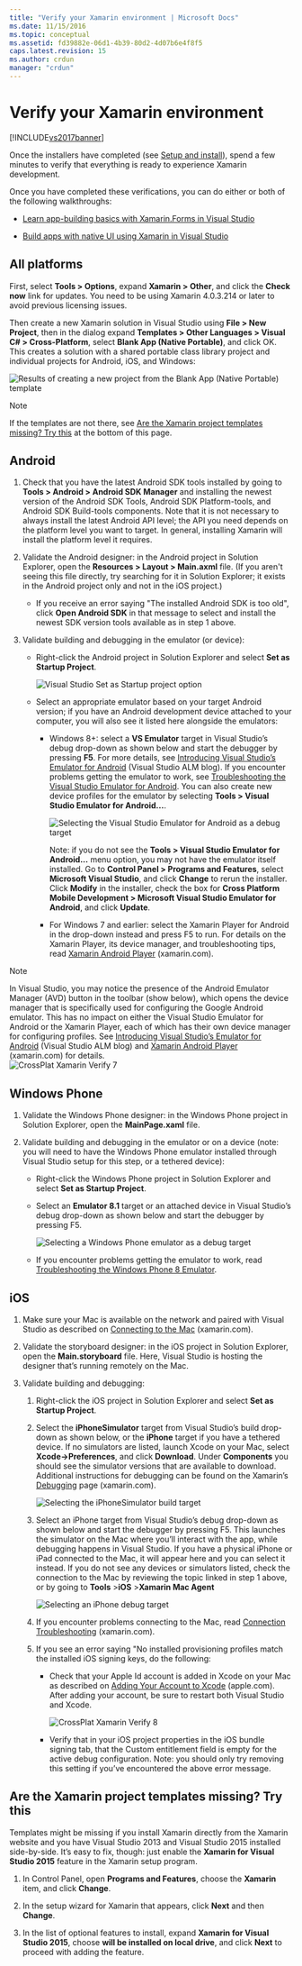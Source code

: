 ```yaml
---
title: "Verify your Xamarin environment | Microsoft Docs"
ms.date: 11/15/2016
ms.topic: conceptual
ms.assetid: fd39882e-06d1-4b39-80d2-4d07b6e4f8f5
caps.latest.revision: 15
ms.author: crdun
manager: "crdun"
---
```

# Verify your Xamarin environment
[!INCLUDE[vs2017banner](../includes/vs2017banner.md)]

Once the installers have completed (see [Setup and install](../cross-platform/setup-and-install.md)), spend a few minutes to verify that everything is ready to experience Xamarin development.  
  
 Once you have completed these verifications, you can do either or both of the following walkthroughs:  
  
- [Learn app-building basics with Xamarin.Forms in Visual Studio](../cross-platform/learn-app-building-basics-with-xamarin-forms-in-visual-studio.md)  
  
- [Build apps with native UI using Xamarin in Visual Studio](../cross-platform/build-apps-with-native-ui-using-xamarin-in-visual-studio.md)  
  
## All platforms  
 First, select **Tools > Options**, expand **Xamarin > Other**,  and click the **Check now** link for updates. You need to be using Xamarin 4.0.3.214 or later to avoid previous licensing issues.  
  
 Then create a new Xamarin solution in Visual Studio using **File > New Project**, then in the dialog expand **Templates > Other Languages > Visual C# > Cross-Platform**, select **Blank App (Native Portable)**, and click OK. This creates a solution with a shared portable class library project and individual projects for Android, iOS, and Windows:  
  
 ![Results of creating a new project from the Blank App &#40;Native Portable&#41; template](../cross-platform/media/crossplat-xamarin-verify-1.png "CrossPlat Xamarin Verify 1")  
  
> [!NOTE]
> If the templates are not there, see [Are the Xamarin project templates missing? Try this](#missing) at the bottom of this page.  
  
## Android  
  
1. Check that you have the latest Android SDK tools installed by going to **Tools > Android > Android SDK Manager** and installing the newest version of the Android SDK Tools, Android SDK Platform-tools, and Android SDK Build-tools components. Note that it is not necessary to always install the latest Android API level; the API you need depends on the platform level you want to target. In general, installing Xamarin will install the platform level it requires.  

2. Validate the Android designer: in the Android project in Solution Explorer, open the **Resources > Layout > Main.axml** file. (If you aren't seeing this file directly, try searching for it in Solution Explorer; it exists in the Android project only and not in the iOS project.)  
  
    - If you receive an error saying "The installed Android SDK is too old", click **Open Android SDK** in that message to select and install the newest SDK version tools available as in step 1 above. 
  
3. Validate building and debugging in the emulator (or device):  
  
    - Right-click the Android project in Solution Explorer and select **Set as Startup Project**.  
  
         ![Visual Studio Set as Startup project option](../cross-platform/media/crossplat-xamarin-verify-2.png "CrossPlat Xamarin Verify 2")  
  
    - Select an appropriate emulator based on your target Android version; if you have an Android development device attached to your computer, you will also see it listed here alongside the emulators:  
  
        - Windows 8+: select a **VS Emulator** target in Visual Studio’s debug drop-down as shown below and start the debugger by pressing **F5**. For more details, see [Introducing Visual Studio’s Emulator for Android](http://blogs.msdn.com/b/visualstudioalm/archive/2014/11/12/introducing-visual-studio-s-emulator-for-android.aspx) (Visual Studio ALM blog). If you encounter problems getting the emulator to work, see [Troubleshooting the Visual Studio Emulator for Android](../cross-platform/troubleshooting-the-visual-studio-emulator-for-android.md). You can also create new device profiles for the emulator by selecting **Tools > Visual Studio Emulator for Android...**.  
  
             ![Selecting the Visual Studio Emulator for Android as a debug target](../cross-platform/media/crossplat-xamarin-verify-3.png "CrossPlat Xamarin Verify 3")  
  
             Note: if you do not see the **Tools > Visual Studio Emulator for Android...** menu option, you may not have the emulator itself installed. Go to **Control Panel > Programs and Features**, select **Microsoft Visual Studio**, and click **Change** to rerun the installer. Click **Modify** in the installer, check the box for **Cross Platform Mobile Development > Microsoft Visual Studio Emulator for Android**, and click **Update**.  
  
        - For Windows 7 and earlier: select the Xamarin Player for Android in the drop-down instead and press F5 to run. For details on the Xamarin Player, its device manager, and troubleshooting tips, read [Xamarin Android Player](http://developer.xamarin.com/guides/android/getting_started/installation/android-player/) (xamarin.com).  
  
> [!NOTE]
> In Visual Studio, you may notice the presence of the Android Emulator Manager (AVD) button in the toolbar (show below), which opens the device manager that is specifically used for configuring the Google Android emulator.  This has no impact on either the Visual Studio Emulator for Android or the Xamarin Player, each of which has their own device manager for configuring profiles.  See [Introducing Visual Studio’s Emulator for Android](http://blogs.msdn.com/b/visualstudioalm/archive/2014/11/12/introducing-visual-studio-s-emulator-for-android.aspx) (Visual Studio ALM blog) and [Xamarin Android Player](http://developer.xamarin.com/guides/android/getting_started/installation/android-player/) (xamarin.com) for details.  
> ![CrossPlat Xamarin Verify 7](../cross-platform/media/crossplat-xamarin-verify-7.png "CrossPlat Xamarin Verify 7")  
  
## Windows Phone  
  
1. Validate the Windows Phone designer: in the Windows Phone project in Solution Explorer, open the **MainPage.xaml** file.  
  
2. Validate building and debugging in the emulator or on a device (note: you will need to have the Windows Phone emulator installed through Visual Studio setup for this step, or a tethered device):  
  
    - Right-click the Windows Phone project in Solution Explorer and select **Set as Startup Project**.  
  
    - Select an **Emulator 8.1** target or an attached device in Visual Studio’s debug drop-down as shown below and start the debugger by pressing F5.  
  
         ![Selecting a Windows Phone emulator as a debug target](../cross-platform/media/crossplat-xamarin-verify-4.png "CrossPlat Xamarin Verify 4")  
  
    - If you encounter problems getting the emulator to work, read [Troubleshooting the Windows Phone 8 Emulator](https://msdn.microsoft.com/library/windows/apps/jj681694.aspx).  
  
## iOS  
  
1. Make sure your Mac is available on the network and paired with Visual Studio as described on [Connecting to the Mac](http://developer.xamarin.com/guides/ios/getting_started/installation/windows/xamarin-mac-agent/) (xamarin.com).  
  
2. Validate the storyboard designer: in the iOS project in Solution Explorer, open the **Main.storyboard** file. Here, Visual Studio is hosting the designer that’s running remotely on the Mac.  
  
3. Validate building and debugging:  
  
    1. Right-click the iOS project in Solution Explorer and select **Set as Startup Project**.  
  
    2. Select the **iPhoneSimulator** target from Visual Studio’s build drop-down as shown below, or the **iPhone** target if you have a tethered device. If no simulators are listed, launch Xcode on your Mac, select **Xcode->Preferences**, and click **Download**. Under **Components** you should see the simulator versions that are available to download. Additional instructions for debugging can be found on the Xamarin’s [Debugging](https://developer.xamarin.com/guides/ios/deployment,_testing,_and_metrics/debugging_in_xamarin_ios/#Debugging_on_the_Simulator) page (xamarin.com).  
  
         ![Selecting the iPhoneSimulator build target](../cross-platform/media/crossplat-xamarin-verify-5.png "CrossPlat Xamarin Verify 5")  
  
    3. Select an iPhone target from Visual Studio’s debug drop-down as shown below and start the debugger by pressing F5. This launches the simulator on the Mac where you’ll interact with the app, while debugging happens in Visual Studio. If you have a physical iPhone or iPad connected to the Mac, it will appear here and you can select it instead. If you do not see any devices or simulators listed, check the connection to the Mac by reviewing the topic linked in step 1 above, or by going to **Tools** >**iOS** >**Xamarin Mac Agent**  
  
         ![Selecting an iPhone debug target](../cross-platform/media/crossplat-xamarin-verify-6.png "CrossPlat Xamarin Verify 6")  
  
    4. If you encounter problems connecting to the Mac, read [Connection Troubleshooting](http://developer.xamarin.com/guides/ios/getting_started/installation/windows/xamarin-mac-agent/xma-troubleshooting/) (xamarin.com).  
  
    5. If you see an error saying "No installed provisioning profiles match the installed iOS signing keys, do the following:  
  
        - Check that your Apple Id account is added in Xcode on your Mac as described on [Adding Your Account to Xcode](https://developer.apple.com/library/content/documentation/IDEs/Conceptual/AppStoreDistributionTutorial/AddingYourAccounttoXcode/AddingYourAccounttoXcode.html#//apple_ref/doc/uid/TP40013839-CH40-SW1) (apple.com).  After adding your account, be sure to restart both Visual Studio and Xcode.  
  
             ![CrossPlat Xamarin Verify 8](../cross-platform/media/crossplat-xamarin-verify-8.png "CrossPlat Xamarin Verify 8")  
  
        - Verify that in your iOS project properties in the iOS bundle signing tab, that the Custom entitlement field is empty for the   active debug configuration.  Note: you should only try removing this setting if you’ve encountered the above error message.  
  
## <a name="missing"></a> Are the Xamarin project templates missing? Try this  
 Templates might be missing if you install Xamarin directly from the Xamarin website and you have Visual Studio 2013 and Visual Studio 2015 installed side-by-side. It’s easy to fix, though: just enable the **Xamarin for Visual Studio 2015** feature in the Xamarin setup program.  
  
1. In Control Panel, open **Programs and Features**, choose the **Xamarin** item, and click **Change**.  
  
2. In the setup wizard for Xamarin that appears,  click **Next** and then **Change**.  
  
3. In the list of optional features to install, expand **Xamarin for Visual Studio 2015**, choose **will be installed on local drive**, and click **Next** to proceed with adding the feature.
